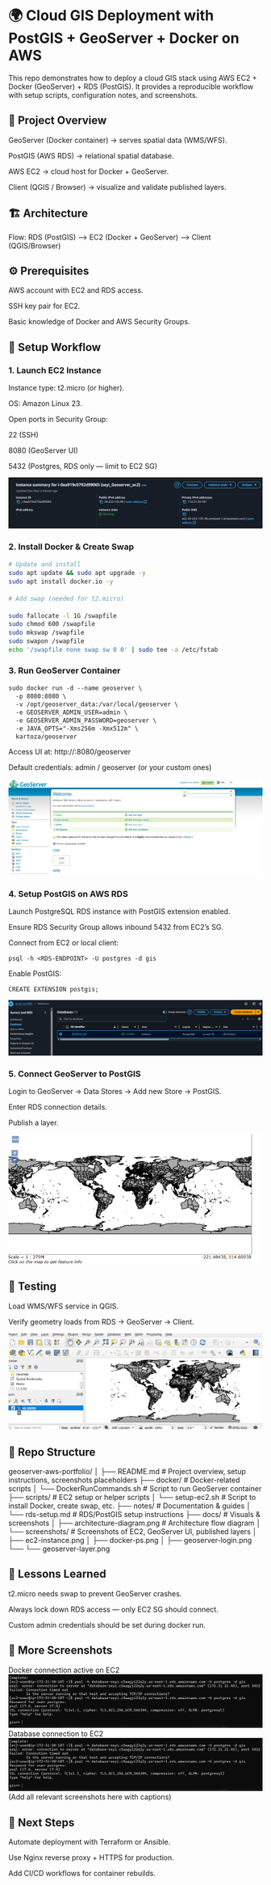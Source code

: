 # 🌍 Cloud GIS Deployment with PostGIS + GeoServer + Docker on AWS

This repo demonstrates how to deploy a cloud GIS stack using AWS EC2 + Docker (GeoServer) + RDS (PostGIS).
It provides a reproducible workflow with setup scripts, configuration notes, and screenshots.

## 📖 Project Overview

GeoServer (Docker container) → serves spatial data (WMS/WFS).

PostGIS (AWS RDS) → relational spatial database.

AWS EC2 → cloud host for Docker + GeoServer.

Client (QGIS / Browser) → visualize and validate published layers.

## 🏗️ Architecture

Flow:
RDS (PostGIS) ⟶ EC2 (Docker + GeoServer) ⟶ Client (QGIS/Browser)

## ⚙️ Prerequisites

AWS account with EC2 and RDS access.

SSH key pair for EC2.

Basic knowledge of Docker and AWS Security Groups.

## 🚀 Setup Workflow
### 1. Launch EC2 Instance

Instance type: t2.micro (or higher).

OS: Amazon Linux 23.

Open ports in Security Group:

22 (SSH)

8080 (GeoServer UI)

5432 (Postgres, RDS only — limit to EC2 SG)

![Alt text](docs/screenshots/ec2_instance.png)

### 2. Install Docker & Create Swap
```bash
# Update and install
sudo apt update && sudo apt upgrade -y
sudo apt install docker.io -y

# Add swap (needed for t2.micro)

sudo fallocate -l 1G /swapfile
sudo chmod 600 /swapfile
sudo mkswap /swapfile
sudo swapon /swapfile
echo '/swapfile none swap sw 0 0' | sudo tee -a /etc/fstab
```

### 3. Run GeoServer Container
```  
sudo docker run -d --name geoserver \
  -p 8080:8080 \
  -v /opt/geoserver_data:/var/local/geoserver \
  -e GEOSERVER_ADMIN_USER=admin \
  -e GEOSERVER_ADMIN_PASSWORD=geoserver \
  -e JAVA_OPTS="-Xms256m -Xmx512m" \
  kartoza/geoserver
```

Access UI at: http://<EC2-Public-IP>:8080/geoserver

Default credentials: admin / geoserver (or your custom ones)

![Alt text](docs/screenshots/Geoserver_login.png)

### 4. Setup PostGIS on AWS RDS

Launch PostgreSQL RDS instance with PostGIS extension enabled.

Ensure RDS Security Group allows inbound 5432 from EC2’s SG.

Connect from EC2 or local client:
```
psql -h <RDS-ENDPOINT> -U postgres -d gis
```

Enable PostGIS:
```
CREATE EXTENSION postgis;
```

![Alt text](docs/screenshots/RDS_Console.png)

### 5. Connect GeoServer to PostGIS

Login to GeoServer → Data Stores → Add new Store → PostGIS.

Enter RDS connection details.

Publish a layer.

![Alt text](docs/screenshots/Published_layer.png)

## 🧪 Testing

Load WMS/WFS service in QGIS.

Verify geometry loads from RDS → GeoServer → Client.

![Alt text](docs/screenshots/QGIS_display.png)

## 📂 Repo Structure
geoserver-aws-portfolio/
│
├── README.md                     # Project overview, setup instructions, screenshots placeholders
├── docker/                       # Docker-related scripts
│   └── DockerRunCommands.sh      # Script to run GeoServer container
├── scripts/                      # EC2 setup or helper scripts
│   └── setup-ec2.sh              # Script to install Docker, create swap, etc.
├── notes/                        # Documentation & guides
│   └── rds-setup.md              # RDS/PostGIS setup instructions
├── docs/                         # Visuals & screenshots
│   ├── architecture-diagram.png  # Architecture flow diagram
│   └── screenshots/              # Screenshots of EC2, GeoServer UI, published layers
│       ├── ec2-instance.png
│       ├── docker-ps.png
│       ├── geoserver-login.png
└──     └── geoserver-layer.png


## 🔑 Lessons Learned

t2.micro needs swap to prevent GeoServer crashes.

Always lock down RDS access — only EC2 SG should connect.

Custom admin credentials should be set during docker run.

## 📸 More Screenshots
Docker connection active on EC2
![Alt text](docs/screenshots/database_connect_ec2.png)
Database connection to EC2
![Alt text](docs/screenshots/database_connect_ec2.png)
(Add all relevant screenshots here with captions)

## 📌 Next Steps

Automate deployment with Terraform or Ansible.

Use Nginx reverse proxy + HTTPS for production.

Add CI/CD workflows for container rebuilds.

